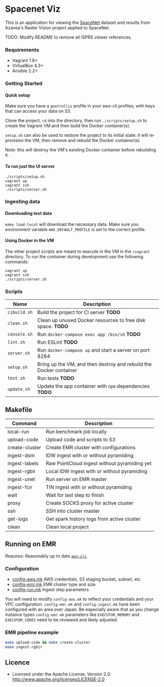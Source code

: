 # Spacenet Viz

This is an application for viewing the [SpaceNet](https://spacenetchallenge.github.io/) dataset and results from Azavea's Raster Vision project applied to SpaceNet.

TODO: Modify README to remove all ISPRS viewer references.

### Requirements

* Vagrant 1.8+
* VirtualBox 4.3+
* Ansible 2.2+

### Getting Started

#### Quick setup

Make sure you have a `geotrellis` profile in your aws-cli profiles, with keys that can access
your data on S3.

Clone the project, `cd` into the directory, then run `./scripts/setup.sh` to create the Vagrant VM and then build the Docker container(s).

`setup.sh` can also be used to restore the project to its initial state: it will re-provision the VM, then remove and rebuild the Docker container(s).

Note: this will destroy the VM's existing Docker container before rebuilding it.

#### To run just the UI server

```
./scripts/setup.sh
vagrant up
vagrant ssh
./scripts/server.sh
```

### Ingesting data

#### Downloading test data

`make load-local` will download the necessary data. Make sure you environment variable `AWS_DEFAULT_PROFILE`
is set to the correct profile.

#### Using Docker in the VM

The other project scripts are meant to execute in the VM in the `/vagrant` directory. To run the container during development use the following commands:

    vagrant up
    vagrant ssh
    ./scripts/server.sh

### Scripts

| Name | Description |
| --- | --- |
| `cibuild.sh` | Build the project for CI server __TODO__ |
| `clean.sh` | Clean up unused Docker resources to free disk space. __TODO__ |
| `console.sh` | Run `docker-compose exec app /bin/sh` __TODO__ |
| `lint.sh` | Run ESLint __TODO__ |
| `server.sh` | Run `docker-compose up` and start a server on port 8284 |
| `setup.sh` | Bring up the VM, and then destroy and rebuild the Docker container |
| `test.sh` | Run tests __TODO__ |
| `update.sh` | Update the app container with `npm` dependencies __TODO__ |

## Makefile

| Command          | Description
|------------------|------------------------------------------------------------|
|local-run         |Run benchmark job locally                                   |
|upload-code       |Upload code and scripts to S3                               |
|create-cluster    |Create EMR cluster with configurations                      |
|ingest-dsm        |IDW ingest with or without pyramiding                       |
|ingest-labels     |Raw PointCloud ingest without pyramiding yet                |
|ingest-rgbir      |Local IDW ingest with or without pyramiding                 |
|ingest-unet       |Run server on EMR master                                    |
|ingest-fcn        |TIN ingest with or without pyramiding                       |
|wait              |Wait for last step to finish                                |
|proxy             |Create SOCKS proxy for active cluster                       |
|ssh               |SSH into cluster master                                     |
|get-logs          |Get spark history logs from active cluster                  |
|clean             |Clean local project                                         |


## Running on EMR

_Requires_: Reasonably up to date [`aws-cli`](https://aws.amazon.com/cli/).

### Configuration

 - [config-aws.mk](./config-aws.mk) AWS credentials, S3 staging bucket, subnet, etc
 - [config-emr.mk](./config-emr.mk) EMR cluster type and size
 - [config-run.mk](./config-run.mk) Ingest step parameters

You will need to modify `config-aws.mk` to reflect your credentials and your VPC configuration. `config-emr.mk` and `config-ingest.mk` have been configured with an area over Japan. Be especially aware that as you change instance types `config-emr.mk` parameters like `EXECUTOR_MEMORY` and `EXECUTOR_CORES` need to be reviewed and likely adjusted.

### EMR pipeline example

```bash
make upload-code && make create-cluster
make ingest-rgbir
```

## Licence

* Licensed under the Apache License, Version 2.0: http://www.apache.org/licenses/LICENSE-2.0
